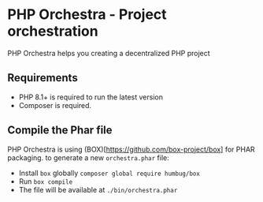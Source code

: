 # PHP Orchestra - Project orchestration

PHP Orchestra helps you creating a decentralized PHP project

## Requirements

- PHP 8.1+ is required to run the latest version
- Composer is required.

## Compile the Phar file
PHP Orchestra is using (BOX)[https://github.com/box-project/box] for PHAR packaging.
to generate a new `orchestra.phar` file:
- Install `box` globally `composer global require humbug/box`
- Run `box compile`
- The file will be available at `./bin/orchestra.phar`